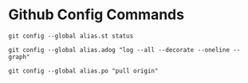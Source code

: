 # Github Config Commands
```
git config --global alias.st status
```
```
git config --global alias.adog "log --all --decorate --oneline --graph"
```
```
git config --global alias.po "pull origin"
```